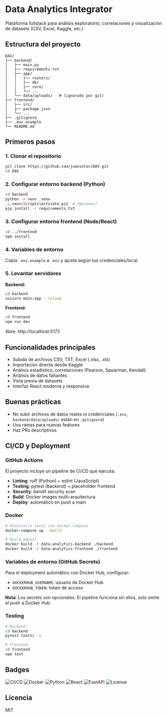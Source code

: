 # Data Analytics Integrator

Plataforma fullstack para análisis exploratorio, correlaciones y visualización de datasets (CSV, Excel, Kaggle, etc.)

## Estructura del proyecto

```
DAV/
├── backend/
│   ├── main.py
│   ├── requirements.txt
│   ├── app/
│   │   ├── routers/
│   │   ├── db/
│   │   ├── core/
│   │   └── ...
│   └── data/uploads/   # (ignorado por git)
├── frontend/
│   ├── src/
│   ├── package.json
│   └── ...
├── .gitignore
├── .env.example
└── README.md
```

## Primeros pasos

### 1. Clonar el repositorio
```bash
git clone https://github.com/juansolor/DAV.git
cd DAV
```

### 2. Configurar entorno backend (Python)
```bash
cd backend
python -m venv .venv
.\.venv\Scripts\Activate.ps1  # (Windows)
pip install -r requirements.txt
```

### 3. Configurar entorno frontend (Node/React)
```bash
cd ../frontend
npm install
```

### 4. Variables de entorno

Copia `.env.example` a `.env` y ajusta según tus credenciales/local.

### 5. Levantar servidores

**Backend:**
```bash
cd backend
uvicorn main:app --reload
```

**Frontend:**
```bash
cd frontend
npm run dev
```

Abre: http://localhost:5173

## Funcionalidades principales
- Subida de archivos CSV, TXT, Excel (.xlsx, .xls)
- Importación directa desde Kaggle
- Análisis estadístico, correlaciones (Pearson, Spearman, Kendall)
- Análisis de datos faltantes
- Vista previa de datasets
- Interfaz React moderna y responsiva

## Buenas prácticas
- No subir archivos de datos reales ni credenciales (`.env`, `backend/data/uploads/` están en `.gitignore`)
- Usa ramas para nuevas features
- Haz PRs descriptivos

## CI/CD y Deployment

### GitHub Actions
El proyecto incluye un pipeline de CI/CD que ejecuta:
- **Linting**: ruff (Python) + eslint (JavaScript)
- **Testing**: pytest (backend) + placeholder frontend
- **Security**: bandit security scan
- **Build**: Docker images multi-arquitectura
- **Deploy**: automático en push a main

### Docker
```bash
# Desarrollo local con Docker Compose
docker-compose up --build

# Build manual
docker build -t data-analytics-backend ./backend
docker build -t data-analytics-frontend ./frontend
```

### Variables de entorno (GitHub Secrets)
Para el deployment automático con Docker Hub, configurar:
- `DOCKERHUB_USERNAME`: usuario de Docker Hub
- `DOCKERHUB_TOKEN`: token de acceso

**Nota**: Los secrets son opcionales. El pipeline funciona sin ellos, solo omite el push a Docker Hub.

### Testing
```bash
# Backend
cd backend
pytest tests/ -v

# Frontend
cd frontend
npm test
```

## Badges
![CI/CD](https://github.com/juansolor/DAV/workflows/CI/CD%20Pipeline/badge.svg)
![Docker](https://img.shields.io/badge/docker-supported-blue)
![Python](https://img.shields.io/badge/python-3.11+-green)
![React](https://img.shields.io/badge/react-18-blue)
![FastAPI](https://img.shields.io/badge/FastAPI-0.100+-green)
![License](https://img.shields.io/badge/license-MIT-blue)

## Licencia
MIT

